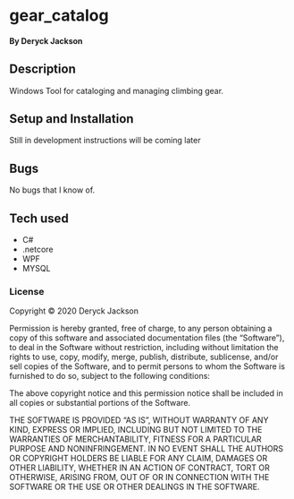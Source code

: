 # gear_catalog

#### By Deryck Jackson

## Description

Windows Tool for cataloging and managing climbing gear.

## Setup and Installation

Still in development instructions will be coming later

## Bugs

No bugs that I know of.

## Tech used

* C#
* .netcore
* WPF
* MYSQL

### License

Copyright © 2020 Deryck Jackson

Permission is hereby granted, free of charge, to any person obtaining a copy of this software and associated documentation files (the “Software”), to deal in the Software without restriction, including without limitation the rights to use, copy, modify, merge, publish, distribute, sublicense, and/or sell copies of the Software, and to permit persons to whom the Software is furnished to do so, subject to the following conditions:

The above copyright notice and this permission notice shall be included in all copies or substantial portions of the Software.

THE SOFTWARE IS PROVIDED “AS IS”, WITHOUT WARRANTY OF ANY KIND, EXPRESS OR IMPLIED, INCLUDING BUT NOT LIMITED TO THE WARRANTIES OF MERCHANTABILITY, FITNESS FOR A PARTICULAR PURPOSE AND NONINFRINGEMENT. IN NO EVENT SHALL THE AUTHORS OR COPYRIGHT HOLDERS BE LIABLE FOR ANY CLAIM, DAMAGES OR OTHER LIABILITY, WHETHER IN AN ACTION OF CONTRACT, TORT OR OTHERWISE, ARISING FROM, OUT OF OR IN CONNECTION WITH THE SOFTWARE OR THE USE OR OTHER DEALINGS IN THE SOFTWARE.
